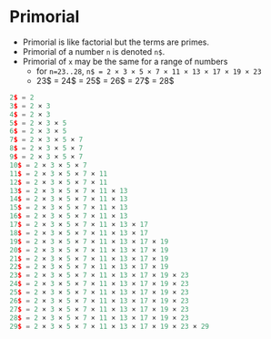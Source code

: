 # Primorial

- Primorial is like factorial but the terms are primes.
- Primorial of a number `n` is denoted `n$`.
- Primorial of `x` may be the same for a range of numbers
  - for `n=23..28`, `n$ = 2 × 3 × 5 × 7 × 11 × 13 × 17 × 19 × 23`
  - 23$ = 24$ = 25$ = 26$ = 27$ = 28$



```js
2$ = 2
3$ = 2 × 3
4$ = 2 × 3
5$ = 2 × 3 × 5
6$ = 2 × 3 × 5
7$ = 2 × 3 × 5 × 7
8$ = 2 × 3 × 5 × 7
9$ = 2 × 3 × 5 × 7
10$ = 2 × 3 × 5 × 7
11$ = 2 × 3 × 5 × 7 × 11
12$ = 2 × 3 × 5 × 7 × 11
13$ = 2 × 3 × 5 × 7 × 11 × 13
14$ = 2 × 3 × 5 × 7 × 11 × 13
15$ = 2 × 3 × 5 × 7 × 11 × 13
16$ = 2 × 3 × 5 × 7 × 11 × 13
17$ = 2 × 3 × 5 × 7 × 11 × 13 × 17
18$ = 2 × 3 × 5 × 7 × 11 × 13 × 17
19$ = 2 × 3 × 5 × 7 × 11 × 13 × 17 × 19
20$ = 2 × 3 × 5 × 7 × 11 × 13 × 17 × 19
21$ = 2 × 3 × 5 × 7 × 11 × 13 × 17 × 19
22$ = 2 × 3 × 5 × 7 × 11 × 13 × 17 × 19
23$ = 2 × 3 × 5 × 7 × 11 × 13 × 17 × 19 × 23
24$ = 2 × 3 × 5 × 7 × 11 × 13 × 17 × 19 × 23
25$ = 2 × 3 × 5 × 7 × 11 × 13 × 17 × 19 × 23
26$ = 2 × 3 × 5 × 7 × 11 × 13 × 17 × 19 × 23
27$ = 2 × 3 × 5 × 7 × 11 × 13 × 17 × 19 × 23
28$ = 2 × 3 × 5 × 7 × 11 × 13 × 17 × 19 × 23
29$ = 2 × 3 × 5 × 7 × 11 × 13 × 17 × 19 × 23 × 29
```
